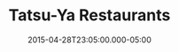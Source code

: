 ---
date: 2015-04-28T23:05:00.000-05:00
status: published
slug: tatsu-ya-restaurants
order: 4
photos:
  - url: https://bowling.micro.blog/uploads/2023/domo-alley-gato-desktop.jpg
    alt: 
    width: 600
    height: 448
  - url: https://bowling.micro.blog/uploads/2023/domo-alley-gato-mobile.jpg
    alt: 
    width: 424
    height: 950
title: Tatsu-Ya Restaurants
excerpt: A multi-site manager for Austin-based Tatsu‑ya&nbsp;restaurants.
tint: 'rgb(196, 55, 49)'
contrast: true
---